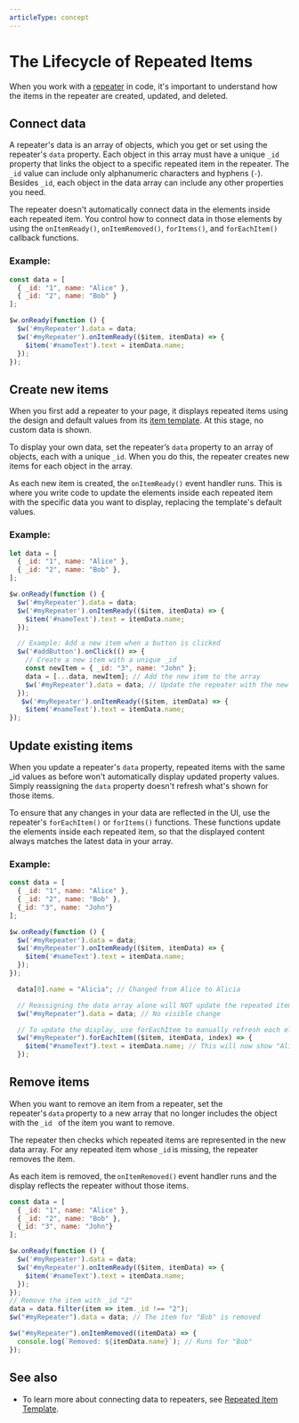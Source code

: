 ```yaml
---
articleType: concept
---
```

# The Lifecycle of Repeated Items


When you work with a [repeater](https://dev.wix.com/docs/velo/velo-only-apis/$w/repeater/introduction) in code, it's important to understand how the items in the repeater are created, updated, and deleted. 

## Connect data

A repeater's data is an array of objects, which you get or set using the repeater's `data` property. Each object in this array must have a unique `_id` property that links the object to a specific repeated item in the repeater. The `_id` value can include only alphanumeric characters and hyphens (`-`). Besides `_id`, each object in the data array can include any other properties you need.

The repeater doesn't automatically connect data in the elements inside each repeated item. You control how to connect data in those elements by using the `onItemReady()`, `onItemRemoved()`, `forItems()`, and `forEachItem()` callback functions.


### Example:

```javascript
const data = [
  { _id: "1", name: "Alice" },
  { _id: "2", name: "Bob" }
];

$w.onReady(function () {
  $w('#myRepeater').data = data;
  $w('#myRepeater').onItemReady(($item, itemData) => {
    $item('#nameText').text = itemData.name;
  });
});
```

## Create new items

When you first add a repeater to your page, it displays repeated items using the design and default values from its [item template](https://github.com/wix-incubator/wix-code-docs/pull/3381/Repeated%20Item%20Template.md). At this stage, no custom data is shown.

To display your own data, set the repeater’s `data` property to an array of objects, each with a unique `_id`. When you do this, the repeater creates new items for each object in the array.

As each new item is created, the `onItemReady()` event handler runs. This is where you write code to update the elements inside each repeated item with the specific data you want to display, replacing the template's default values.

### Example:

```javascript
let data = [
  { _id: "1", name: "Alice" },
  { _id: "2", name: "Bob" },
];

$w.onReady(function () {
  $w('#myRepeater').data = data;
  $w('#myRepeater').onItemReady(($item, itemData) => {
    $item('#nameText').text = itemData.name;
  });

  // Example: Add a new item when a button is clicked
  $w('#addButton').onClick(() => {
    // Create a new item with a unique _id
    const newItem = { _id: "3", name: "John" };
    data = [...data, newItem]; // Add the new item to the array
    $w('#myRepeater').data = data; // Update the repeater with the new data
  });
   $w('#myRepeater').onItemReady(($item, itemData) => {
    $item('#nameText').text = itemData.name;
});
```


## Update existing items

When you update a repeater's `data` property, repeated items with the same _id values as before won't automatically display updated property values. Simply reassigning the `data` property doesn't refresh what's shown for those items.

To ensure that any changes in your data are reflected in the UI, use the repeater's `forEachItem()` or `forItems()` functions. These functions update the elements inside each repeated item, so that the displayed content always matches the latest data in your array.
### Example:

```javascript
const data = [
  { _id: "1", name: "Alice" },
  { _id: "2", name: "Bob" },
  {_id: "3", name: "John"}
];

$w.onReady(function () {
  $w('#myRepeater').data = data;
  $w('#myRepeater').onItemReady(($item, itemData) => {
    $item('#nameText').text = itemData.name;
  });
});

  data[0].name = "Alicia"; // Changed from Alice to Alicia

  // Reassigning the data array alone will NOT update the repeated items:
  $w("#myRepeater").data = data; // No visible change

  // To update the display, use forEachItem to manually refresh each element:
  $w("#myRepeater").forEachItem(($item, itemData, index) => {
    $item("#nameText").text = itemData.name; // This will now show "Alicia"
  });
```

## Remove items

When you want to remove an item from a repeater, set the repeater's `data` property to a new array that no longer includes the object with the `_id ` of the item you want to remove.

The repeater then checks which repeated items are represented in the new data array. For any repeated item whose `_id` is missing, the repeater removes the item.

As each item is removed, the `onItemRemoved()` event handler runs and the display reflects the repeater without those items.

```javascript
const data = [
  { _id: "1", name: "Alice" },
  { _id: "2", name: "Bob" },
  {_id: "3", name: "John"}
];

$w.onReady(function () {
  $w('#myRepeater').data = data;
  $w('#myRepeater').onItemReady(($item, itemData) => {
    $item('#nameText').text = itemData.name;
  });
});
// Remove the item with _id "2"
data = data.filter(item => item._id !== "2");
$w("#myRepeater").data = data; // The item for "Bob" is removed

$w("#myRepeater").onItemRemoved((itemData) => {
  console.log(`Removed: ${itemData.name}`); // Runs for "Bob"
});
```

  ## See also

- To learn more about connecting data to repeaters, see [Repeated Item Template](./Repeated%20Item%20Template.md).
